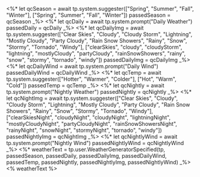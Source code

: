 <%*
let qcSeason = await  tp.system.suggester(["Spring", "Summer", "Fall", "Winter"], ["Spring", "Summer", "Fall", "Winter"]) 
passedSeason = qcSeason
_%>
<%*
let qcDaily = await  tp.system.prompt("Daily Weather") 
passedDaily = qcDaily
_%>
<%*
let qcDailyImg = await  tp.system.suggester(["Clear Skies", "Cloudy", "Cloudy Storm", "Lightning", "Mostly Cloudy", "Party Cloudy", "Rain Snow Showers", "Rainy", "Snow", "Stormy", "Tornado", "Windy"], ["clearSkies", "cloudy", "cloudyStorm", "lightning", "mostlyCloudy", "partyCloudy", "rainSnowShowers", "rainy", "snow", "stormy", "tornado", "windy"]) 
passedDailyImg = qcDailyImg
_%>
<%*
let qcDailyWind = await  tp.system.prompt("Daily Wind") 
passedDailyWind = qcDailyWind
_%>
<%*
let qcTemp = await  tp.system.suggester(["Hotter", "Warmer", "Colder"], ["Hot", "Warm", "Cold"]) 
passedTemp = qcTemp
_%>
<%*
let qcNightly = await  tp.system.prompt("Nightly Weather") 
passedNightly = qcNightly
_%>
<%*
let qcNightImg = await  tp.system.suggester(["Clear Skies", "Cloudy", "Cloudy Storm", "Lightning", "Mostly Cloudy", "Party Cloudy", "Rain Snow Showers", "Rainy", "Snow", "Stormy", "Tornado", "Windy"], ["clearSkiesNight", "cloudyNight", "cloudyNight", "lightningNight", "mostlyCloudyNight", "partyCloudyNight", "rainSnowShowersNight", "rainyNight", "snowNight", "stormyNight", "tornado", "windy"]) 
passedNightlyImg = qcNightImg
_%>
<%*
let qcNightlyWind = await  tp.system.prompt("Nightly Wind") 
passedNightlyWind = qcNightlyWind
_%>
<%*
weatherText = tp.user.WeatherGeneratorSpecified(tp, passedSeason, passedDaily, passedDailyImg, passedDailyWind, passedTemp, passedNightly, passedNightlyImg, passedNightlyWind)
_%>
<% weatherText %>
